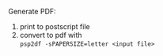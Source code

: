 Generate PDF:

1. print to postscript file
2. convert to pdf with  
   `psp2df -sPAPERSIZE=letter <input file>`
